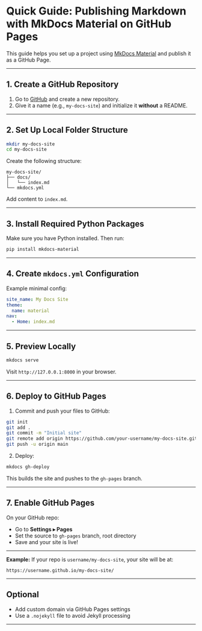 # Quick Guide: Publishing Markdown with MkDocs Material on GitHub Pages

This guide helps you set up a project using [MkDocs Material](https://squidfunk.github.io/mkdocs-material/) and publish it as a GitHub Page.

---

## 1. Create a GitHub Repository

1. Go to [GitHub](https://github.com/) and create a new repository.
2. Give it a name (e.g., `my-docs-site`) and initialize it **without** a README.

---

## 2. Set Up Local Folder Structure

```bash
mkdir my-docs-site
cd my-docs-site
```

Create the following structure:

```
my-docs-site/
├── docs/
│   └── index.md
└── mkdocs.yml
```

Add content to `index.md`.

---

## 3. Install Required Python Packages

Make sure you have Python installed. Then run:

```bash
pip install mkdocs-material
```

---

## 4. Create `mkdocs.yml` Configuration

Example minimal config:

```yaml
site_name: My Docs Site
theme:
  name: material
nav:
  - Home: index.md
```

---

## 5. Preview Locally

```bash
mkdocs serve
```

Visit `http://127.0.0.1:8000` in your browser.

---

## 6. Deploy to GitHub Pages

1. Commit and push your files to GitHub:

```bash
git init
git add .
git commit -m "Initial site"
git remote add origin https://github.com/your-username/my-docs-site.git
git push -u origin main
```

2. Deploy:

```bash
mkdocs gh-deploy
```

This builds the site and pushes to the `gh-pages` branch.

---

## 7. Enable GitHub Pages

On your GitHub repo:

- Go to **Settings ▸ Pages**
- Set the source to `gh-pages` branch, root directory
- Save and your site is live!

---

**Example:** If your repo is `username/my-docs-site`, your site will be at:

```
https://username.github.io/my-docs-site/
```

---

## Optional

- Add custom domain via GitHub Pages settings
- Use a `.nojekyll` file to avoid Jekyll processing

---
